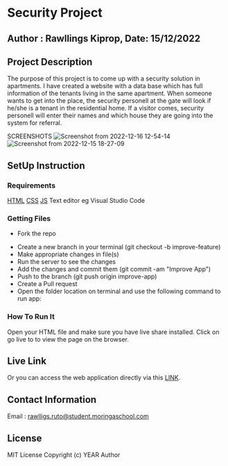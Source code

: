 # Security Project
## Author : Rawllings Kiprop, Date: 15/12/2022
## Project Description
The purpose of this project is to come up with a security solution in apartments. I have created a website with a data base which has full information of the tenants living in the same apartment. When someone wants to get into the place, the security personell at the gate will look if he/she is a tenant in the residential home. If a visitor comes, security personell will enter their names and which house they are going into the system for referral.

SCREENSHOTS
![Screenshot from 2022-12-16 12-54-14](https://user-images.githubusercontent.com/113606952/208072450-d804d03e-1afd-4d1d-b985-d5c474d39a3a.png)
![Screenshot from 2022-12-15 18-27-09](https://user-images.githubusercontent.com/113606952/208068602-e021d70d-9ea9-47d9-b455-3117128e6f5e.png)
## SetUp Instruction
### Requirements
[HTML](https://html.com/)
[CSS](https://www.w3schools.com/css/)
[JS](https://www.w3schools.com/js/)
Text editor eg Visual Studio Code

### Getting Files
* Fork the repo
- Create a new branch in your terminal (git checkout -b improve-feature)
- Make appropriate changes in file(s)
- Run the server to see the changes
- Add the changes and commit them (git commit -am "Improve App")
- Push to the branch (git push origin improve-app)
- Create a Pull request
- Open the folder location on terminal and use the following command to run app:
### How To Run It
Open your HTML file and make sure you have live share installed.
Click on go live to to view the page on the browser.

## Live Link
Or you can access the web application directly via this [LINK](https://rawllings.github.io/security_check/).

## Contact Information
Email : rawlligs.ruto@student.moringaschool.com
## License
MIT License Copyright (c) YEAR Author